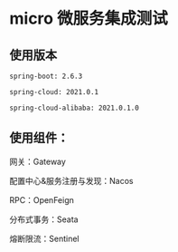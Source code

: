 # micro 微服务集成测试

## 使用版本
```
spring-boot: 2.6.3

spring-cloud: 2021.0.1

spring-cloud-alibaba: 2021.0.1.0
```

## 使用组件：  
网关：Gateway

配置中心&服务注册与发现：Nacos

RPC：OpenFeign

分布式事务：Seata

熔断限流：Sentinel
